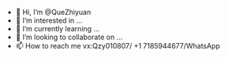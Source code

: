 - 👋 Hi, I’m @QueZhiyuan
- 👀 I’m interested in ...
- 🌱 I’m currently learning ...
- 💞️ I’m looking to collaborate on ...
- 📫 How to reach me vx:Qzy010807/ +1 7185944677/WhatsApp

<!---
QueZhiyuan/QueZhiyuan is a ✨ special ✨ repository because its `README.md` (this file) appears on your GitHub profile.
You can click the Preview link to take a look at your changes.
--->
